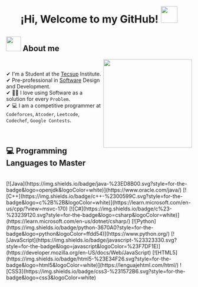 <!--
**RonaldoKaizen/RonaldoKaizen** is a ✨ _special_ ✨ repository because its `README.md` (this file) appears on your GitHub profile.

Here are some ideas to get you started:

- 🔭 I’m currently working on ...
- 🌱 I’m currently learning ...
- 👯 I’m looking to collaborate on ...
- 🤔 I’m looking for help with ...
- 💬 Ask me about ...
- 📫 How to reach me: ...
- 😄 Pronouns: ...
- ⚡ Fun fact: ...
-->
<h1 align="center"><b>¡Hi, Welcome to my GitHub! </b><img src="https://media.giphy.com/media/hvRJCLFzcasrR4ia7z/giphy.gif" width="45"></h1>






## <picture><img src = "https://github.com/7oSkaaa/7oSkaaa/blob/main/Images/about_me.gif?raw=true" width = 40px></picture> About me


<picture> <img align="right" src="https://github.com/7oSkaaa/7oSkaaa/blob/main/Images/Right_Side.gif?raw=true" width = 240px></picture>

<br>

✔ I'm a Student at the <a target="_blank" href="https://www.tecsup.edu.pe/">Tecsup</a> Institute.<br>
✔ Pre-professional in [Software](https://concepto.de/software/) Design and Development.<br>
✔ :technologist: I love using Software as a solution for every `Problem`. <br>
✔ :computer: I am a competitive programmer at `Codeforces`, `Atcoder`, `Leetcode`, `Codechef`, `Google Contests`.

<br>

                    

##  💻 Programming Languages ​​to Master

<br>
[![Java](https://img.shields.io/badge/java-%23ED8B00.svg?style=for-the-badge&logo=openjdk&logoColor=white)](https://www.oracle.com/java/)
[![C++](https://img.shields.io/badge/c++-%2300599C.svg?style=for-the-badge&logo=c%2B%2B&logoColor=white)](https://learn.microsoft.com/en-us/cpp/?view=msvc-170)
[![C#](https://img.shields.io/badge/c%23-%23239120.svg?style=for-the-badge&logo=csharp&logoColor=white)](https://learn.microsoft.com/en-us/dotnet/csharp/)
[![Python](https://img.shields.io/badge/python-3670A0?style=for-the-badge&logo=python&logoColor=ffdd54)](https://www.python.org/)
[![JavaScript](https://img.shields.io/badge/javascript-%23323330.svg?style=for-the-badge&logo=javascript&logoColor=%23F7DF1E)](https://developer.mozilla.org/en-US/docs/Web/JavaScript)
[![HTML5](https://img.shields.io/badge/html5-%23E34F26.svg?style=for-the-badge&logo=html5&logoColor=white)](https://lenguajehtml.com/html/)
![CSS3](https://img.shields.io/badge/css3-%231572B6.svg?style=for-the-badge&logo=css3&logoColor=white)
<br>

